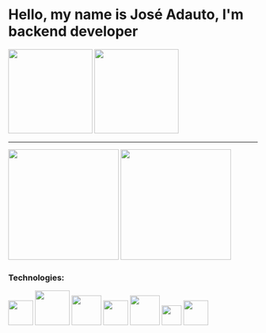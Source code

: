 <h1> Hello, my name is José Adauto, I'm backend developer </h1>

<div>
<img height="170cm" src="https://github-readme-stats.vercel.app/api?username=albadauto&show_icons=true&theme=tokyonight">
<img height="170cm" src="https://github-readme-stats.vercel.app/api/top-langs/?username=albadauto&layout=compact&theme=tokyonight">
 </div>
<hr>
<div>
<img src="https://c.tenor.com/41I-iMyClCgAAAAd/programmer-programming.gif" height="223cm"> 
<img src="https://blog.unyleya.edu.br/wp-content/uploads/2020/03/giphy-2.gif" height="223cm">
</div>
<h3> Technologies: </h3>

<div>
<img src="https://assets.zabbix.com/img/brands/python.svg" width="50"> 

<img src="https://www.php.net/images/logos/new-php-logo.svg" width="70">
  
<img src="https://cdn.worldvectorlogo.com/logos/codeigniter.svg" width="60">
  
<img src="https://cdn.freebiesupply.com/logos/large/2x/bootstrap-4-logo-svg-vector.svg" width="50">
  
<img src="https://icones.pro/wp-content/uploads/2021/05/icone-html-orange.png" width="60">

<img src="https://logodownload.org/wp-content/uploads/2017/04/css-3-logo-1.png" width="40">
 
<img src="https://cdn.iconscout.com/icon/free/png-256/javascript-2752148-2284965.png" width="50">
 
</div>

